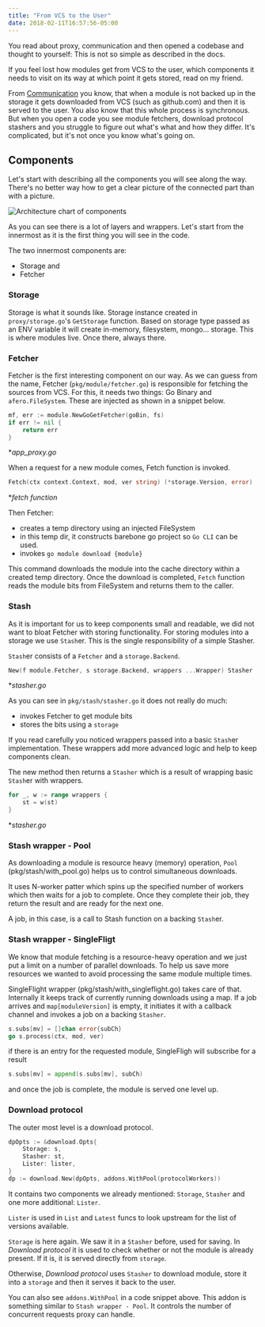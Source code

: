 ```yaml
---
title: "From VCS to the User"
date: 2018-02-11T16:57:56-05:00
---
```


You read about proxy, communication and then opened a codebase and thought to yourself: This is not so simple as described in the docs.

If you feel lost how modules get from VCS to the user, which components it needs to visit on its way at which point it gets stored, read on my friend.

From [Communication](./communication.md) you know, that when a module is not backed up in the storage it gets downloaded from VCS (such as github.com) and then it is served to the user. You also know that this whole process is synchronous. But when you open a code you see module fetchers, download protocol stashers and you struggle to figure out what's what and how they differ. It's complicated, but it's not once you know what's going on.

## Components

Let's start with describing all the components you will see along the way. There's no better way how to get a clear picture of the connected part than with a picture.

![Architecture chart of components](/from-vcs-to-user.png)

As you can see there is a lot of layers and wrappers. Let's start from the innermost as it is the first thing you will see in the code.

The two innermost components are:
- Storage and
- Fetcher

### Storage
Storage is what it sounds like. Storage instance created in `proxy/storage.go`'s `GetStorage` function.
Based on storage type passed as an ENV variable it will create in-memory, filesystem, mongo... storage.
This is where modules live. Once there, always there.

### Fetcher
Fetcher is the first interesting component on our way. As we can guess from the name, Fetcher (`pkg/module/fetcher.go`) is responsible for fetching the sources from VCS.
For this, it needs two things: Go Binary and `afero.FileSystem`. These are injected as shown in a snippet below.

```go
mf, err := module.NewGoGetFetcher(goBin, fs)
if err != nil {
    return err
}
```
*_app_proxy.go_

When a request for a new module comes, Fetch function is invoked.

```go
Fetch(ctx context.Context, mod, ver string) (*storage.Version, error)
```
*_fetch function_

Then Fetcher:
- creates a temp directory using an injected FileSystem
- in this temp dir, it constructs barebone go project so `Go CLI` can be used.
- invokes `go module download {module}`

This command downloads the module into the cache directory within a created temp directory.
Once the download is completed, `Fetch` function reads the module bits from FileSystem and returns them to the caller.

### Stash
As it is important for us to keep components small and readable, we did not want to bloat Fetcher with storing functionality. For storing modules into a storage we use `Stash`er. This is the single responsibility of a simple Stasher.

`Stash`er consists of a `Fetcher` and a `storage.Backend`.

```go
New(f module.Fetcher, s storage.Backend, wrappers ...Wrapper) Stasher
```
*_stasher.go_

As you can see in `pkg/stash/stasher.go` it does not really do much:
- invokes Fetcher to get module bits
- stores the bits using a `storage`

If you read carefully you noticed wrappers passed into a basic `Stash`er implementation.
These wrappers add more advanced logic and help to keep components clean.

The new method then returns a `Stasher` which is a result of wrapping basic `Stash`er with wrappers.

```go
for _, w := range wrappers {
    st = w(st)
}
```
*_stasher.go_

### Stash wrapper - Pool
As downloading a module is resource heavy (memory) operation, `Pool` (pkg/stash/with_pool.go) helps us to control simultaneous downloads.

It uses N-worker patter which spins up the specified number of workers which then waits for a job to complete. Once they complete their job, they return the result and are ready for the next one.

A job, in this case, is a call to Stash function on a backing `Stash`er.

### Stash wrapper - SingleFligt
We know that module fetching is a resource-heavy operation and we just put a limit on a number of parallel downloads. To help us save more resources we wanted to avoid processing the same module multiple times.

SingleFlight wrapper (pkg/stash/with_singleflight.go) takes care of that.
Internally it keeps track of currently running downloads using a map.
If a job arrives and `map[moduleVersion]` is empty, it initiates it with a callback channel and invokes a job on a backing `Stasher`.

```go
s.subs[mv] = []chan error{subCh}
go s.process(ctx, mod, ver)
```

if there is an entry for the requested module, SingleFligh will subscribe for a result

```go
s.subs[mv] = append(s.subs[mv], subCh)
```

and once the job is complete, the module is served one level up.

### Download protocol
The outer most level is a download protocol.

```go
dpOpts := &download.Opts{
    Storage: s,
    Stasher: st,
    Lister: lister,
}
dp := download.New(dpOpts, addons.WithPool(protocolWorkers))
```
It contains two components we already mentioned: `Storage`, `Stasher`
and one more additional: `Lister`.

`Lister` is used in `List` and `Latest` funcs to look upstream for the list of versions available.

`Storage` is here again. We saw it in a `Stasher` before, used for saving.
In _Download protocol_ it is used to check whether or not the module is already present. If it is, it is served directly from `storage`.

Otherwise, _Download protocol_ uses `Stasher` to download module, store it into a `storage` and then it serves it back to the user.

You can also see `addons.WithPool` in a code snippet above. This addon is something similar to `Stash wrapper - Pool`. It controls the number of concurrent requests proxy can handle.